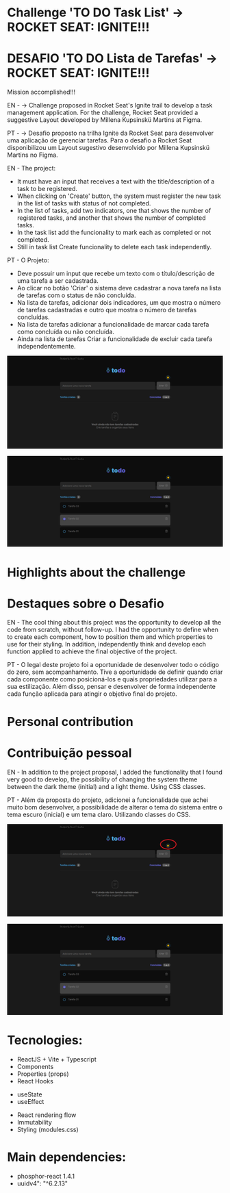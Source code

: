 # Challenge 'TO DO Task List' -> ROCKET SEAT: IGNITE!!!

# DESAFIO 'TO DO Lista de Tarefas' -> ROCKET SEAT: IGNITE!!!

Mission accomplished!!!

EN - -> Challenge proposed in Rocket Seat's Ignite trail to develop a task management application.
For the challenge, Rocket Seat provided a suggestive Layout developed by Millena Kupsinskü Martins at Figma.

PT - -> Desafio proposto na trilha Ignite da Rocket Seat para desenvolver uma aplicação de gerenciar tarefas.
Para o desafio a Rocket Seat disponibilizou um Layout sugestivo desenvolvido por Millena Kupsinskü Martins no Figma.

EN - The project:

- It must have an input that receives a text with the title/description of a task to be registered.
- When clicking on 'Create' button, the system must register the new task in the list of tasks with status of not completed.
- In the list of tasks, add two indicators, one that shows the number of registered tasks, and another that shows the number of completed tasks.
- In the task list add the funcionality to mark each as completed or not completed.
- Still in task list Create funcionality to delete each task independently.

PT - O Projeto:

- Deve possuir um input que recebe um texto com o título/descrição de uma tarefa a ser cadastrada.
- Ao clicar no botão 'Criar' o sistema deve cadastrar a nova tarefa na lista de tarefas com o status de não concluída.
- Na lista de tarefas, adicionar dois indicadores, um que mostra o número de tarefas cadastradas e outro que mostra o número de tarefas concluídas.
- Na lista de tarefas adicionar a funcionalidade de marcar cada tarefa como concluída ou não concluída.
- Ainda na lista de tarefas Criar a funcionalidade de excluir cada tarefa independentemente.

![alt readme01](src/assets/readme-01.png)

![alt readme02](src/assets/readme-02.png)

# Highlights about the challenge

# Destaques sobre o Desafio

EN - The cool thing about this project was the opportunity to develop all the code from scratch, without follow-up.
I had the opportunity to define when to create each component, how to position them and which properties to use for their styling.
In addition, independently think and develop each function applied to achieve the final objective of the project.

PT - O legal deste projeto foi a oportunidade de desenvolver todo o código do zero, sem acompanhamento.
Tive a oportunidade de definir quando criar cada componente como posicioná-los e quais propriedades utilizar para a sua estilização.
Além disso, pensar e desenvolver de forma independente cada função aplicada para atingir o objetivo final do projeto.

# Personal contribution

# Contribuição pessoal

EN - In addition to the project proposal, I added the functionality that I found very good to develop, the possibility of changing the system theme between the dark theme (initial) and a light theme. Using CSS classes.

PT - Além da proposta do projeto, adicionei a funcionalidade que achei muito bom desenvolver, a possibilidade de alterar o tema do sistema entre o tema escuro (inicial) e um tema claro. Utilizando classes do CSS.

![alt readme03](src/assets/readme-03.png)

![alt readme04](src/assets/readme-04.png)

# Tecnologies:

- ReactJS + Vite + Typescript
- Components
- Properties (props)
- React Hooks

* useState
* useEffect

- React rendering flow
- Immutability
- Styling (modules.css)

# Main dependencies:

- phosphor-react 1.4.1
- uuidv4": "^6.2.13"
